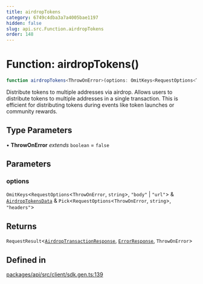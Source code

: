 ```yaml
---
title: airdropTokens
category: 6749c4dba3a7a4005bae1197
hidden: false
slug: api.src.Function.airdropTokens
order: 148
---
```


# Function: airdropTokens()

```ts
function airdropTokens<ThrowOnError>(options: OmitKeys<RequestOptions<ThrowOnError, string>, "body" | "url"> & AirdropTokensData & Pick<RequestOptions<ThrowOnError, string>, "headers">): RequestResult<AirdropTransactionResponse, ErrorResponse, ThrowOnError>
```

Distribute tokens to multiple addresses via airdrop.
Allows users to distribute tokens to multiple addresses in a single transaction.
This is efficient for distributing tokens during events like token launches or community rewards.

## Type Parameters

• **ThrowOnError** *extends* `boolean` = `false`

## Parameters

### options

`OmitKeys`\<`RequestOptions`\<`ThrowOnError`, `string`\>, `"body"` \| `"url"`\> & [`AirdropTokensData`](apisrctypealiasairdroptokensdata) & `Pick`\<`RequestOptions`\<`ThrowOnError`, `string`\>, `"headers"`\>

## Returns

`RequestResult`\<[`AirdropTransactionResponse`](apisrctypealiasairdroptransactionresponse), [`ErrorResponse`](apisrctypealiaserrorresponse), `ThrowOnError`\>

## Defined in

[packages/api/src/client/sdk.gen.ts:139](https://github.com/zkcloudworker/minatokens-lib/blob/main/packages/api/src/client/sdk.gen.ts#L139)
